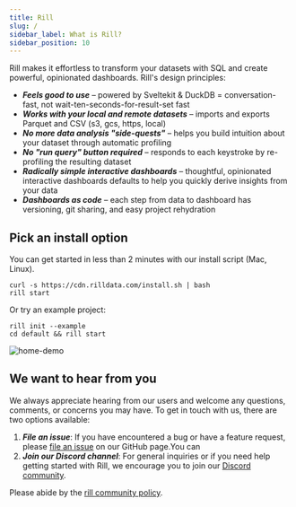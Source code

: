```yaml
---
title: Rill
slug: /
sidebar_label: What is Rill?
sidebar_position: 10
---
```


Rill makes it effortless to transform your datasets with SQL and create powerful, opinionated dashboards. Rill's design principles:

- _**Feels good to use**_ – powered by Sveltekit & DuckDB = conversation-fast, not wait-ten-seconds-for-result-set fast
- _**Works with your local and remote datasets**_ – imports and exports Parquet and CSV (s3, gcs, https, local)
- _**No more data analysis "side-quests"**_ – helps you build intuition about your dataset through automatic profiling
- _**No "run query" button required**_ – responds to each keystroke by re-profiling the resulting dataset
- _**Radically simple interactive dashboards**_ – thoughtful, opinionated interactive dashboards defaults to help you quickly derive insights from your data
- _**Dashboards as code**_ – each step from data to dashboard has versioning, git sharing, and easy project rehydration

## Pick an install option
You can get started in less than 2 minutes with our install script (Mac, Linux).

```
curl -s https://cdn.rilldata.com/install.sh | bash
rill start
```

Or try an example project:
```
rill init --example
cd default && rill start
```

![home-demo](https://user-images.githubusercontent.com/5587788/180313797-ef50ec6e-fc2d-4072-bb77-b2acf59205d7.gif "770784519")


## We want to hear from you
We always appreciate hearing from our users and welcome any questions, comments, or concerns you may have. To get in touch with us, there are two options available:
1. _**File an issue**_: If you have encountered a bug or have a feature request, please [file an issue](https://github.com/rilldata/rill-developer/issues/new/choose) on our GitHub page.You can 
2. _**Join our Discord channel**_: For general inquiries or if you need help getting started with Rill, we encourage you to join our [Discord community](https://bit.ly/3unvA05).

Please abide by the [rill community policy](https://github.com/rilldata/rill-developer/blob/main/COMMUNITY-POLICY.md).

